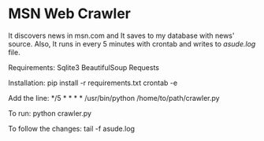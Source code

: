 # MSN Web Crawler

It discovers news in msn.com and It saves to my database with news' source.
Also, It runs in every 5 minutes with crontab and writes to *asude.log* file.

Requirements:
Sqlite3
BeautifulSoup
Requests

Installation:
pip install -r requirements.txt 
crontab -e

Add the line:
*/5 * * * * /usr/bin/python /home/to/path/crawler.py

To run:
python crawler.py

To follow the changes:
tail -f asude.log
